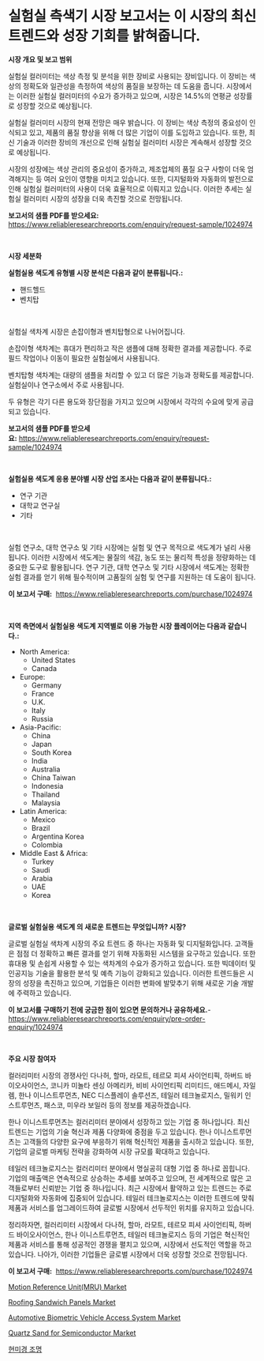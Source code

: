 <p><h1>실험실 측색기 시장 보고서는 이 시장의 최신 트렌드와 성장 기회를 밝혀줍니다.</h1></p><p><strong>시장 개요 및 보고 범위</strong></p>
<p><p>실험실 컬러미터는 색상 측정 및 분석을 위한 장비로 사용되는 장비입니다. 이 장비는 색상의 정확도와 일관성을 측정하여 색상의 품질을 보장하는 데 도움을 줍니다. 시장에서는 이러한 실험실 컬러미터의 수요가 증가하고 있으며, 시장은 14.5%의 연평균 성장률로 성장할 것으로 예상됩니다. </p><p>실험실 컬러미터 시장의 현재 전망은 매우 밝습니다. 이 장비는 색상 측정의 중요성이 인식되고 있고, 제품의 품질 향상을 위해 더 많은 기업이 이를 도입하고 있습니다. 또한, 최신 기술과 이러한 장비의 개선으로 인해 실험실 컬러미터 시장은 계속해서 성장할 것으로 예상됩니다. </p><p>시장의 성장에는 색상 관리의 중요성이 증가하고, 제조업체의 품질 요구 사항이 더욱 엄격해지는 등 여러 요인이 영향을 미치고 있습니다. 또한, 디지털화와 자동화의 발전으로 인해 실험실 컬러미터의 사용이 더욱 효율적으로 이뤄지고 있습니다. 이러한 추세는 실험실 컬러미터 시장의 성장을 더욱 촉진할 것으로 전망됩니다.</p></p>
<p><strong>보고서의 샘플 PDF를 받으세요:</strong> <a href="https://www.reliableresearchreports.com/enquiry/request-sample/1024974">https://www.reliableresearchreports.com/enquiry/request-sample/1024974</a></p>
<p>&nbsp;</p>
<p><strong>시장 세분화</strong></p>
<p><strong>실험실용 색도계 유형별 시장 분석은 다음과 같이 분류됩니다.:</strong></p>
<p><ul><li>핸드헬드</li><li>벤치탑</li></ul></p>
<p>&nbsp;</p>
<p><p>실험실 색차계 시장은 손잡이형과 벤치탑형으로 나뉘어집니다. </p><p>손잡이형 색차계는 휴대가 편리하고 작은 샘플에 대해 정확한 결과를 제공합니다. 주로 필드 작업이나 이동이 필요한 실험실에서 사용됩니다. </p><p>벤치탑형 색차계는 대량의 샘플을 처리할 수 있고 더 많은 기능과 정확도를 제공합니다. 실험실이나 연구소에서 주로 사용됩니다. </p><p>두 유형은 각기 다른 용도와 장단점을 가지고 있으며 시장에서 각각의 수요에 맞게 공급되고 있습니다.</p></p>
<p><strong>보고서의 샘플 PDF를 받으세요:</strong>&nbsp;<a href="https://www.reliableresearchreports.com/enquiry/request-sample/1024974">https://www.reliableresearchreports.com/enquiry/request-sample/1024974</a></p>
<p>&nbsp;</p>
<p><strong> 실험실용 색도계 응용 분야별 시장 산업 조사는 다음과 같이 분류됩니다.:</strong></p>
<p><ul><li>연구 기관</li><li>대학교 연구실</li><li>기타</li></ul></p>
<p>&nbsp;</p>
<p><p>실험 연구소, 대학 연구소 및 기타 시장에는 실험 및 연구 목적으로 색도계가 널리 사용됩니다. 이러한 시장에서 색도계는 물질의 색감, 농도 또는 물리적 특성을 정량화하는 데 중요한 도구로 활용됩니다. 연구 기관, 대학 연구소 및 기타 시장에서 색도계는 정확한 실험 결과를 얻기 위해 필수적이며 고품질의 실험 및 연구를 지원하는 데 도움이 됩니다.</p></p>
<p><strong>이 보고서 구매:</strong>&nbsp; <a href="https://www.reliableresearchreports.com/purchase/1024974">https://www.reliableresearchreports.com/purchase/1024974</a></p>
<p>&nbsp;</p>
<p><strong>지역 측면에서 실험실용 색도계 지역별로 이용 가능한 시장 플레이어는 다음과 같습니다.:</strong></p>
<p><ul>
    <li>
        North America:
        <ul>
            <li>United States</li>
            <li>Canada</li>
        </ul>
    </li>
    <li>
        Europe:
        <ul>
            <li>Germany</li>
            <li>France</li>
            <li>U.K.</li>
            <li>Italy</li>
            <li>Russia</li>
        </ul>
    </li>
    <li>
        Asia-Pacific:
        <ul>
            <li>China</li>
            <li>Japan</li>
            <li>South Korea</li>
            <li>India</li>
            <li>Australia</li>
            <li>China Taiwan</li>
            <li>Indonesia</li>
            <li>Thailand</li>
            <li>Malaysia</li>
        </ul>
    </li>
    <li>
        Latin America:
        <ul>
            <li>Mexico</li>
            <li>Brazil</li>
            <li>Argentina Korea</li>
            <li>Colombia</li>
        </ul>
    </li>
    <li>
        Middle East & Africa:
        <ul>
            <li>Turkey</li>
            <li>Saudi</li>
            <li>Arabia</li>
            <li>UAE</li>
            <li>Korea</li>
        </ul>
    </li>
    </ul></p>
<p>&nbsp;</p>
<p><strong>글로벌 실험실용 색도계 의 새로운 트렌드는 무엇입니까? 시장?</strong></p>
<p><p>글로벌 실험실 색차계 시장의 주요 트렌드 중 하나는 자동화 및 디지털화입니다. 고객들은 점점 더 정확하고 빠른 결과를 얻기 위해 자동화된 시스템을 요구하고 있습니다. 또한 휴대용 및 손쉽게 사용할 수 있는 색차계의 수요가 증가하고 있습니다. 또한 빅데이터 및 인공지능 기술을 활용한 분석 및 예측 기능이 강화되고 있습니다. 이러한 트렌드들은 시장의 성장을 촉진하고 있으며, 기업들은 이러한 변화에 발맞추기 위해 새로운 기술 개발에 주력하고 있습니다.</p></p>
<p><strong>이 보고서를 구매하기 전에 궁금한 점이 있으면 문의하거나 공유하세요.</strong>- <a href="https://www.reliableresearchreports.com/enquiry/pre-order-enquiry/1024974">https://www.reliableresearchreports.com/enquiry/pre-order-enquiry/1024974</a></p>
<p>&nbsp;</p>
<p><strong>주요 시장 참여자</strong></p>
<p><p>컬러리미터 시장의 경쟁사인 다나허, 할마, 라모트, 테르모 피셔 사이언티픽, 하버드 바이오사이언스, 코니카 미놀타 센싱 아메리카, 비비 사이언티픽 리미티드, 애드메시, 자일렘, 한나 이니스트루먼츠, NEC 디스플레이 솔루션즈, 테일러 테크놀로지스, 밀워키 인스트루먼츠, 패스코, 미우라 보일러 등의 정보를 제공하겠습니다. </p><p>한나 이니스트루먼츠는 컬러리미터 분야에서 성장하고 있는 기업 중 하나입니다. 최신 트렌드는 기업의 기술 혁신과 제품 다양화에 중점을 두고 있습니다. 한나 이니스트루먼츠는 고객들의 다양한 요구에 부응하기 위해 혁신적인 제품을 출시하고 있습니다. 또한, 기업의 글로벌 마케팅 전략을 강화하여 시장 규모를 확대하고 있습니다.</p><p>테일러 테크놀로지스는 컬러리미터 분야에서 명실공히 대형 기업 중 하나로 꼽힙니다. 기업의 매출액은 연속적으로 상승하는 추세를 보여주고 있으며, 전 세계적으로 많은 고객들로부터 신뢰받는 기업 중 하나입니다. 최근 시장에서 활약하고 있는 트렌드는 주로 디지털화와 자동화에 집중되어 있습니다. 테일러 테크놀로지스는 이러한 트렌드에 맞춰 제품과 서비스를 업그레이드하여 글로벌 시장에서 선두적인 위치를 유지하고 있습니다. </p><p>정리하자면, 컬러리미터 시장에서 다나허, 할마, 라모트, 테르모 피셔 사이언티픽, 하버드 바이오사이언스, 한나 이니스트루먼츠, 테일러 테크놀로지스 등의 기업은 혁신적인 제품과 서비스를 통해 성공적인 경쟁을 펼치고 있으며, 시장에서 선도적인 역할을 하고 있습니다. 나아가, 이러한 기업들은 글로벌 시장에서 더욱 성장할 것으로 전망됩니다.</p></p>
<p><strong>이 보고서 구매:</strong>&nbsp;&nbsp;<a href="https://www.reliableresearchreports.com/purchase/1024974">https://www.reliableresearchreports.com/purchase/1024974</a></p>
<p><p><a href="https://issuu.com/reportprime-2/docs/motion-reference-unitmru-market-size-2030.pptx">Motion Reference Unit(MRU) Market</a></p><p><a href="https://github.com/jhcraigie/Market-Research-Report-List-2/blob/main/roofing-sandwich-panels-market.md">Roofing Sandwich Panels Market</a></p><p><a href="https://florentine-yuzu-f42.notion.site/Automotive-Biometric-Vehicle-Access-System-Market-Insights-Market-Players-and-Forecast-Till-2031-56284f2667c641e3b3db370e50c0ca12">Automotive Biometric Vehicle Access System Market</a></p><p><a href="https://issuu.com/reportprime-2/docs/quartz-sand-for-semiconductor-market-size-2030.ppt">Quartz Sand for Semiconductor Market</a></p><p><a href="https://github.com/vsn7qpua81q/Market-Research-Report-List-1/blob/main/51952354808.md">현미경 조명</a></p></p>
